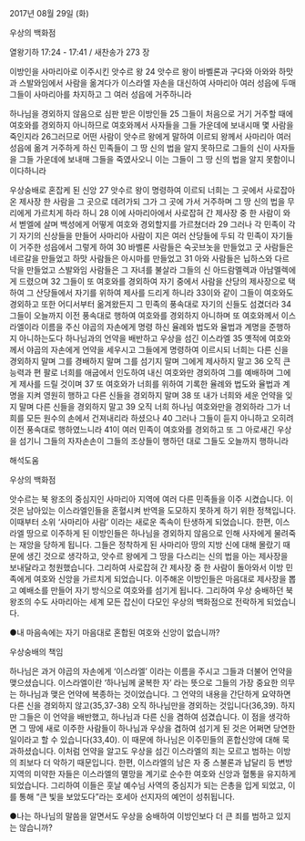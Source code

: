 2017년 08월 29일 (화)

우상의 백화점



열왕기하 17:24 - 17:41 / 새찬송가 273 장


이방인을 사마리아로 이주시킨 앗수르 왕
24 앗수르 왕이 바벨론과 구다와 아와와 하맛과 스발와임에서 사람을 옮겨다가 이스라엘 자손을 대신하여 사마리아 여러 성읍에 두매 그들이 사마리아를 차지하고 그 여러 성읍에 거주하니라

하나님을 경외하지 않음으로 심판 받은 이방인들
25 그들이 처음으로 거기 거주할 때에 여호와를 경외하지 아니하므로 여호와께서 사자들을 그들 가운데에 보내시매 몇 사람을 죽인지라 26그러므로 어떤 사람이 앗수르 왕에게 말하여 이르되 왕께서 사마리아 여러 성읍에 옮겨 거주하게 하신 민족들이 그 땅 신의 법을 알지 못하므로 그들의 신이 사자들을 그들 가운데에 보내매 그들을 죽였사오니 이는 그들이 그 땅 신의 법을 알지 못함이니이다하니라

우상숭배로 혼잡케 된 신앙
27 앗수르 왕이 명령하여 이르되 너희는 그 곳에서 사로잡아 온 제사장 한 사람을 그 곳으로 데려가되 그가 그 곳에 가서 거주하며 그 땅 신의 법을 무리에게 가르치게 하라 하니 28 이에 사마리아에서 사로잡혀 간 제사장 중 한 사람이 와서 벧엘에 살며 백성에게 어떻게 여호와 경외할지를 가르쳤더라 29 그러나 각 민족이 각기 자기의 신상들을 만들어 사마리아 사람이 지은 여러 산당들에 두되 각 민족이 자기들이 거주한 성읍에서 그렇게 하여 30 바벨론 사람들은 숙곳브놋을 만들었고 굿 사람들은 네르갈을 만들었고 하맛 사람들은 아시마를 만들었고 31 아와 사람들은 닙하스와 다르닥을 만들었고 스발와임 사람들은 그 자녀를 불살라 그들의 신 아드람멜렉과 아남멜렉에게 드렸으며 32 그들이 또 여호와를 경외하여 자기 중에서 사람을 산당의 제사장으로 택하여 그 산당들에서 자기를 위하여
제사를 드리게 하니라 33이와 같이 그들이 여호와도 경외하고 또한 어디서부터 옮겨왔든지 그 민족의 풍속대로 자기의 신들도 섬겼더라 34 그들이 오늘까지 이전 풍속대로 행하여 여호와를 경외하지 아니하며 또 여호와께서 이스라엘이라 이름을 주신 야곱의 자손에게 명령 하신 율례와 법도와 율법과 계명을 준행하지 아니하는도다
하나님과의 언약을 배반하고 우상을 섬긴 이스라엘
35 옛적에 여호와께서 야곱의 자손에게 언약을 세우시고 그들에게 명령하여 이르시되 너희는 다른 신을 경외하지 말며 그를 경배하지 말며 그를 섬기지 말며 그에게 제사하지 말고 36 오직 큰 능력과 편 팔로 너희를 애굽에서 인도하여 내신 여호와만 경외하여 그를 예배하며 그에게 제사를 드릴 것이며 37 또 여호와가 너희를 위하여 기록한 율례와 법도와 율법과 계명을 지켜 영원히 행하고 다른 신들을 경외하지 말며 38 또 내가 너희와 세운 언약을 잊지 말며 다른 신들을 경외하지 말고 39 오직 너희 하나님 여호와만을 경외하라 그가 너희를 모든 원수의 손에서 건져내리라 하셨으나 40 그러나 그들이 듣지 아니하고 오히려 이전 풍속대로 행하였느니라 41이 여러 민족이 여호와를 경외하고 또 그 아로새긴 우상을 섬기니 그들의 자자손손이 그들의 조상들이 행하던 대로 그들도 오늘까지 행하니라

해석도움





우상의 백화점

앗수르는 북 왕조의 중심지인 사마리아 지역에 여러 다른 민족들을 이주 시켰습니다. 이것은 남아있는 이스라엘인들을 혼혈시켜 반역을 도모하지 못하게 하기 위한 정책입니다. 이때부터 소위 ‘사마리아 사람’ 이라는 새로운 족속이 탄생하게 되었습니다. 
한편, 이스라엘 땅으로 이주하게 된 이방인들은 하나님을 경외하지 않음으로 인해 사자에게 물려죽는 재앙을 당하게 됩니다. 그들은 정착하게 된 사마리아 땅의 지방 신에 대해 몰랐기 때문에 생긴 것으로 생각하고, 앗수르 왕에게 그 땅을 다스리는 신의 법을 아는 제사장을 보내달라고 청원했습니다. 
그리하여 사로잡혀 간 제사장 중 한 사람이 돌아와서 이방 민족에게 여호와 신앙을 가르치게 되었습니다. 이주해온 이방인들은 마음대로 제사장을 뽑고 예배소를 만들어 자기 방식으로 여호와를 섬기게 됩니다. 그리하여 우상 숭배하던 북 왕조의 수도 사마리아는 세계 모든 잡신이 다모인 우상의 백화점으로 전락하게 되었습니다.

●내 마음속에는 자기 마음대로 혼합된 여호와 신앙이 없습니까?


우상숭배의 책임

하나님은 과거 야곱의 자손에게 ‘이스라엘’ 이라는 이름을 주시고 그들과 더불어 언약을 맺으셨습니다. 이스라엘이란 ‘하나님께 굴복한 자’ 라는 뜻으로 그들의 가장 중요한 의무는 하나님과 맺은 언약에 복종하는 것이었습니다. 그 언약의 내용을 간단하게 요약하면 다른 신을 경외하지 않고(35,37-38) 오직 하나님만을 경외하는 것입니다(36,39). 
하지만 그들은 이  언약을 배반했고, 하나님과 다른 신을 겸하여 섬겼습니다. 이 점을 생각하면 그 땅에 새로 이주한 사람들이 하나님과 우상을 겸하여 섬기게 된 것은 어쩌면 당연한 일이라고 할 수 있습니다(33,40). 이 때문에 하나님은 이주민들의 혼합신앙에 대해 묵과하셨습니다. 이처럼 언약을 알고도 우상을 섬긴 이스라엘의 죄는 모르고 범하는 이방의 죄보다 더 악하기 때문입니다.
한편, 이스라엘의 남은 자 중 스불론과 납달리 등 변방지역의 미약한 자들은 이스라엘의 멸망을 계기로 순수한 여호와 신앙과 혈통을 유지하게 되었습니다. 그리하여 이들은 훗날 예수님 사역의 중심지가 되는 은총을 입게 되었고, 이를 통해 “큰 빛을 보았도다”라는 호세아 선지자의 예언이 성취됩니다. 

●나는 하나님의 말씀을 알면서도 우상을 숭배하여 이방인보다 더 큰 죄를 범하고 있지는 않습니까?